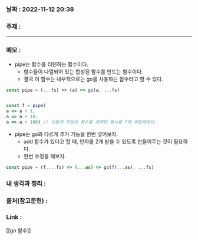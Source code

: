 ### 날짜 : 2022-11-12 20:38
### 주제 : 

---- 

### 메모 : 
- pipe는 함수를 리턴하는 함수이다. 
	- 함수들이 나열되어 있는 합성된 함수를 만드는 함수이다. 
	- 결국 이 함수는 내부적으로는 go를 사용하는 함수라고 할 수 있다. 

```javascript
const pipe = (...fs) => (a) => go(a, ...fs)


const f = pipe(
a => a + 1, 
a => a + 10, 
a => a + 100) // 이렇게 전달된 함수를 축약한 함수를 f에 리턴해준다.
```

- pipe는 go와 다르게 추가 기능을 한번 넣어보자. 
	- add 함수가 있다고 할 때, 인자를 2개 받을 수 있도록 만들어주는 것이 필요하다. 
	- 한번 수정을 해보자. 

```javascript
const pipe = (f,...fs) => (...as) => go(f(...as), ...fs)

```


### 내 생각과 정리 : 


### 출처(참고문헌) : 


### Link : 
[[go 함수]]
